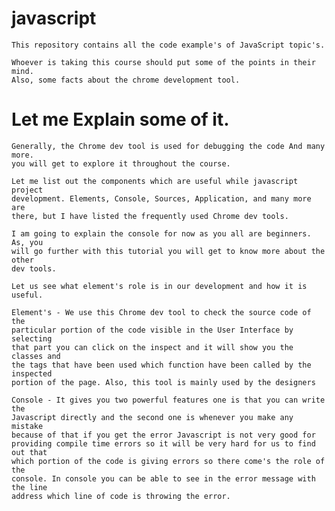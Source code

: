 #                           javascript
    This repository contains all the code example's of JavaScript topic's.

    Whoever is taking this course should put some of the points in their mind.
    Also, some facts about the chrome development tool.

#                   Let me Explain some of it.

    Generally, the Chrome dev tool is used for debugging the code And many more.
    you will get to explore it throughout the course.
    
    Let me list out the components which are useful while javascript project
    development. Elements, Console, Sources, Application, and many more are
    there, but I have listed the frequently used Chrome dev tools.
    
    I am going to explain the console for now as you all are beginners. As, you
    will go further with this tutorial you will get to know more about the other 
    dev tools.
    
    Let us see what element's role is in our development and how it is useful.
    
    Element's - We use this Chrome dev tool to check the source code of the 
    particular portion of the code visible in the User Interface by selecting 
    that part you can click on the inspect and it will show you the classes and
    the tags that have been used which function have been called by the inspected
    portion of the page. Also, this tool is mainly used by the designers
    
    Console - It gives you two powerful features one is that you can write the 
    Javascript directly and the second one is whenever you make any mistake 
    because of that if you get the error Javascript is not very good for 
    providing compile time errors so it will be very hard for us to find out that 
    which portion of the code is giving errors so there come's the role of the 
    console. In console you can be able to see in the error message with the line
    address which line of code is throwing the error.



